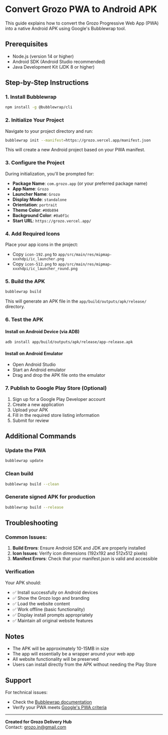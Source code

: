 
# Convert Grozo PWA to Android APK

This guide explains how to convert the Grozo Progressive Web App (PWA) into a native Android APK using Google's Bubblewrap tool.

## Prerequisites

- Node.js (version 14 or higher)
- Android SDK (Android Studio recommended)
- Java Development Kit (JDK 8 or higher)

## Step-by-Step Instructions

### 1. Install Bubblewrap

```bash
npm install -g @bubblewrap/cli
```

### 2. Initialize Your Project

Navigate to your project directory and run:

```bash
bubblewrap init --manifest=https://grozo.vercel.app/manifest.json
```

This will create a new Android project based on your PWA manifest.

### 3. Configure the Project

During initialization, you'll be prompted for:
- **Package Name**: `com.grozo.app` (or your preferred package name)
- **App Name**: `Grozo`
- **Launcher Name**: `Grozo`
- **Display Mode**: `standalone`
- **Orientation**: `portrait`
- **Theme Color**: `#00b894`
- **Background Color**: `#0a0f1c`
- **Start URL**: `https://grozo.vercel.app/`

### 4. Add Required Icons

Place your app icons in the project:
- Copy `icon-192.png` to `app/src/main/res/mipmap-xxxhdpi/ic_launcher.png`
- Copy `icon-512.png` to `app/src/main/res/mipmap-xxxhdpi/ic_launcher_round.png`

### 5. Build the APK

```bash
bubblewrap build
```

This will generate an APK file in the `app/build/outputs/apk/release/` directory.

### 6. Test the APK

#### Install on Android Device (via ADB)
```bash
adb install app/build/outputs/apk/release/app-release.apk
```

#### Install on Android Emulator
- Open Android Studio
- Start an Android emulator
- Drag and drop the APK file onto the emulator

### 7. Publish to Google Play Store (Optional)

1. Sign up for a Google Play Developer account
2. Create a new application
3. Upload your APK
4. Fill in the required store listing information
5. Submit for review

## Additional Commands

### Update the PWA
```bash
bubblewrap update
```

### Clean build
```bash
bubblewrap build --clean
```

### Generate signed APK for production
```bash
bubblewrap build --release
```

## Troubleshooting

### Common Issues:

1. **Build Errors**: Ensure Android SDK and JDK are properly installed
2. **Icon Issues**: Verify icon dimensions (192x192 and 512x512 pixels)
3. **Manifest Errors**: Check that your manifest.json is valid and accessible

### Verification

Your APK should:
- ✅ Install successfully on Android devices
- ✅ Show the Grozo logo and branding
- ✅ Load the website content
- ✅ Work offline (basic functionality)
- ✅ Display install prompts appropriately
- ✅ Maintain all original website features

## Notes

- The APK will be approximately 10-15MB in size
- The app will essentially be a wrapper around your web app
- All website functionality will be preserved
- Users can install directly from the APK without needing the Play Store

## Support

For technical issues:
- Check the [Bubblewrap documentation](https://github.com/GoogleChromeLabs/bubblewrap)
- Verify your PWA meets [Google's PWA criteria](https://web.dev/pwa-checklist/)

---

**Created for Grozo Delivery Hub**  
Contact: grozo.in@gmail.com
